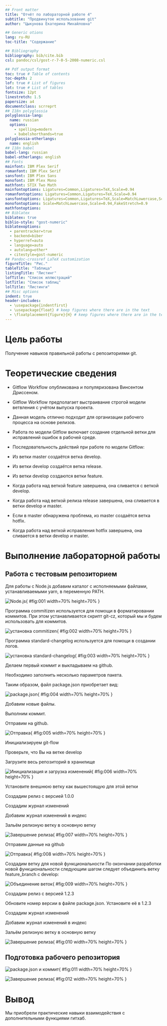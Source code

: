 ```yaml
---
## Front matter
title: "Отчёт по лабораторной работе 4"
subtitle: "Продвинутое использование git"
author: "Цыкунова Екатерина Михайловна"

## Generic otions
lang: ru-RU
toc-title: "Содержание"

## Bibliography
bibliography: bib/cite.bib
csl: pandoc/csl/gost-r-7-0-5-2008-numeric.csl

## Pdf output format
toc: true # Table of contents
toc-depth: 2
lof: true # List of figures
lot: true # List of tables
fontsize: 12pt
linestretch: 1.5
papersize: a4
documentclass: scrreprt
## I18n polyglossia
polyglossia-lang:
  name: russian
  options:
	- spelling=modern
	- babelshorthands=true
polyglossia-otherlangs:
  name: english
## I18n babel
babel-lang: russian
babel-otherlangs: english
## Fonts
mainfont: IBM Plex Serif
romanfont: IBM Plex Serif
sansfont: IBM Plex Sans
monofont: IBM Plex Mono
mathfont: STIX Two Math
mainfontoptions: Ligatures=Common,Ligatures=TeX,Scale=0.94
romanfontoptions: Ligatures=Common,Ligatures=TeX,Scale=0.94
sansfontoptions: Ligatures=Common,Ligatures=TeX,Scale=MatchLowercase,Scale=0.94
monofontoptions: Scale=MatchLowercase,Scale=0.94,FakeStretch=0.9
mathfontoptions:
## Biblatex
biblatex: true
biblio-style: "gost-numeric"
biblatexoptions:
  - parentracker=true
  - backend=biber
  - hyperref=auto
  - language=auto
  - autolang=other*
  - citestyle=gost-numeric
## Pandoc-crossref LaTeX customization
figureTitle: "Рис."
tableTitle: "Таблица"
listingTitle: "Листинг"
lofTitle: "Список иллюстраций"
lotTitle: "Список таблиц"
lolTitle: "Листинги"
## Misc options
indent: true
header-includes:
  - \usepackage{indentfirst}
  - \usepackage{float} # keep figures where there are in the text
  - \floatplacement{figure}{H} # keep figures where there are in the text
---
```



# Цель работы

Получение навыков правильной работы с репозиториями git.

# Теоретические сведения

* Gitflow Workflow опубликована и популяризована Винсентом Дриссеном.

* Gitflow Workflow предполагает выстраивание строгой модели ветвления с учётом выпуска проекта.

* Данная модель отлично подходит для организации рабочего процесса на основе релизов.

* Работа по модели Gitflow включает создание отдельной ветки для исправлений ошибок в рабочей среде.

* Последовательность действий при работе по модели Gitflow:

* Из ветки master создаётся ветка develop.

* Из ветки develop создаётся ветка release.

* Из ветки develop создаются ветки feature.

* Когда работа над веткой feature завершена, она сливается с веткой develop.

* Когда работа над веткой релиза release завершена, она сливается в ветки develop и master.

* Если в master обнаружена проблема, из master создаётся ветка hotfix.

* Когда работа над веткой исправления hotfix завершена, она сливается в ветки develop и master.

# Выполнение лабораторной работы

## Работа с тестовым репозиторием

Для работы с Node.js добавим каталог с исполняемыми файлами, 
устанавливаемыми yarn, в переменную PATH.

![Node.js](image/01.png){ #fig:001 width=70% height=70% }

Программа commitizen используется для помощи в форматировании коммитов.
При этом устанавливается скрипт git-cz, который мы и будем использовать для коммитов.

![установка commitizen](image/02.png){ #fig:002 width=70% height=70% }

Программа standard-changelog используется для помощи в создании логов.

![установка standard-changelog](image/03.png){ #fig:003 width=70% height=70% }

Делаем первый коммит и выкладываем на github.

Необходимо заполнить несколько параметров пакета.

Таким образом, файл package.json приобретает вид:

![package.json](image/04.png){ #fig:004 width=70% height=70% }

Добавим новые файлы.

Выполним коммит.

Отправим на github.

![Отправка](image/05.png){ #fig:005 width=70% height=70% }

Инициализируем git-flow

Проверьте, что Вы на ветке develop

Загрузите весь репозиторий в хранилище

![Инициализация и загрузка изменений](image/06.png){ #fig:006 width=70% height=70% }

Установите внешнюю ветку как вышестоящую для этой ветки

Создадим релиз с версией 1.0.0

Создадим журнал изменений

Добавим журнал изменений в индекс

Зальём релизную ветку в основную ветку

![Завершение релиза](image/07.png){ #fig:007 width=70% height=70% }

Отправим данные на github

![Отправка](image/08.png){ #fig:008 width=70% height=70% }

Создадим ветку для новой функциональности
По окончании разработки новой функциональности следующим шагом следует объединить ветку feature_branch c develop:

![Объединение веток](image/09.png){ #fig:009 width=70% height=70% }

Создадим релиз с версией 1.2.3

Обновите номер версии в файле package.json. Установите её в 1.2.3

Создадим журнал изменений

Добавим журнал изменений в индекс

Зальём релизную ветку в основную ветку

![Завершение релиза](image/10.png){ #fig:010 width=70% height=70% }

## Подготовка рабочего репозитория

![package.json и коммит](image/11.png){ #fig:011 width=70% height=70% }

![Завершение релиза](image/12.png){ #fig:012 width=70% height=70% }

# Вывод

Мы приобрели практические навыки взаимодействия с дополнительными функциями гитхаб.
